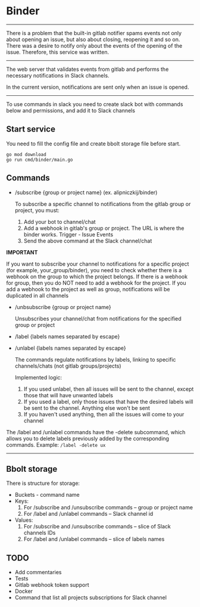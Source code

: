 # Binder

---
There is a problem that the built-in gitlab notifier spams events not only about opening an issue, but also about closing, reopening it and so on. 
There was a desire to notify only about the events of the opening of the issue. 
Therefore, this service was written.

---
The web server that validates events from gitlab and performs the necessary notifications in Slack channels.

In the current version, notifications are sent only when an issue is opened.

---
To use commands in slack you need to create slack bot with commands below and permissions, and add it to Slack channels

## Start service
You need to fill the config file and create bbolt storage file before start.
```
go mod download
go run cmd/binder/main.go
```

## Commands

- /subscribe {group or project name} (ex. alipniczkij/binder)
  
  To subscribe a specific channel to notifications from the gitlab group or project, you must:
    1. Add your bot to channel/chat
    2. Add a webhook in gitlab's group or project. The URL is where the binder works. Trigger - Issue Events
    3. Send the above command at the Slack channel/chat

**IMPORTANT**

If you want to subscribe your channel to notifications for a specific project (for example, your_group/binder), you need to check whether there is a webhook on the group to which the project belongs.
If there is a webhook for group, then you do NOT need to add a webhook for the project. If you add a webhook to the project as well as group, notifications will be duplicated in all channels

- /unbsubscribe {group or project name}

  Unsubscribes your channel/chat from notifications for the specified group or project

- /label {labels names separated by escape}

- /unlabel {labels names separated by escape}

  The commands regulate notifications by labels, linking to specific channels/chats (not gitlab groups/projects)
  
  Implemented logic:
  1. If you used unlabel, then all issues will be sent to the channel, except those that will have unwanted labels
  2. If you used a label, only those issues that have the desired labels will be sent to the channel. Anything else won't be sent
  3. If you haven't used anything, then all the issues will come to your channel

The /label and /unlabel commands have the -delete subcommand, which allows you to delete labels previously added by the corresponding commands.
Example:
`/label -delete ux`  

---

## Bbolt storage

There is structure for storage:

- Buckets - command name
- Keys:
  1. For /subscribe and /unsubscribe commands – group or project name
  2. For /label and /unlabel commands – Slack channel id
- Values:
  1. For /subscribe and /unsubscribe commands – slice of Slack channels IDs
  2. For /label and /unlabel commands – slice of labels names

## TODO

- Add commentaries
- Tests
- Gitlab webhook token support
- Docker
- Command that list all projects subscriptions for Slack channel
